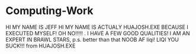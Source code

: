 # Computing-Work
HI MY NAME IS JEFF
HI MY NAME IS ACTUALY HUAJOSH.EXE BECAUSE I EXECUTED MYSELF!
OH NO!!!!!
.
I HAVE A FEW GOOD QUALITIES!
I AM AN EXPERT IN BRAWL STARS, p.s. better than that NOOB AF liqi!
LIQI YOU SUCK!!!
from HUAJOSH.EXE
